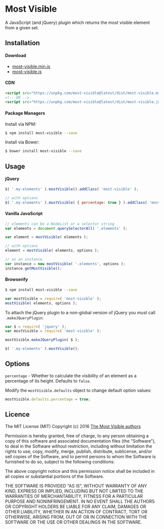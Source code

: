 # Most Visible

A JavaScript (and jQuery) plugin which returns the most visible element from a given set.

## Installation

#### Download
* [most-visible.min.js](https://unpkg.com/most-visible@latest/dist/most-visible.min.js)
* [most-visible.js](https://unpkg.com/most-visible@latest/dist/most-visible.js)

#### CDN
```html
<script src="https://unpkg.com/most-visible@latest/dist/most-visible.min.js"></script>
<!-- OR -->
<script src="https://unpkg.com/most-visible@latest/dist/most-visible.js"></script>
```

#### Package Managers

Install via NPM:
```sh
$ npm install most-visible --save
```

Install via Bower:
```sh
$ bower install most-visible --save
```

## Usage

#### jQuery

```js
$( '.my-elements' ).mostVisible().addClass( 'most-visible' );

// with options
$( '.my-elements' ).mostVisible( { percentage: true } ).addClass( 'most-visible' );
```

#### Vanilla JavaScript

```js
// elements can be a NodeList or a selector string
var elements = document.querySelectorAll( '.elements' );

var element = mostVisible( elements );

// with options
element = mostVisible( elements, options );

// as an instance
var instance = new mostVisible( '.elements', options );
instance.getMostVisible();
```

#### Browserify
```sh
$ npm install most-visible --save
```

```js
var mostVisible = require( 'most-visible' );
mostVisible( elements, options );
```

To attach the jQuery plugin to a non-global version of jQuery you must call `.makeJQueryPlugin`: 
```js
var $ = require( 'jquery' );
var mostVisible = require( 'most-visible' );

mostVisible.makeJQueryPlugin( $ );

$( '.my-elements' ).mostVisible();
```

## Options
`percentage` - Whether to calculate the visibility of an element as a percentage of its height. Defaults to `false`.

Modify the `mostVisible.defaults` object to change default option values:

```js
mostVisible.defaults.percentage = true;
```

## Licence

The MIT License (MIT)
Copyright (c) 2016 [The Most Visible authors](https://github.com/andyexeter/most-visible/graphs/contributors)

Permission is hereby granted, free of charge, to any person obtaining a copy of this software and associated documentation files (the "Software"), to deal in the Software without restriction, including without limitation the rights to use, copy, modify, merge, publish, distribute, sublicense, and/or sell copies of the Software, and to permit persons to whom the Software is furnished to do so, subject to the following conditions:

The above copyright notice and this permission notice shall be included in all copies or substantial portions of the Software.

THE SOFTWARE IS PROVIDED "AS IS", WITHOUT WARRANTY OF ANY KIND, EXPRESS OR IMPLIED, INCLUDING BUT NOT LIMITED TO THE WARRANTIES OF MERCHANTABILITY, FITNESS FOR A PARTICULAR PURPOSE AND NONINFRINGEMENT. IN NO EVENT SHALL THE AUTHORS OR COPYRIGHT HOLDERS BE LIABLE FOR ANY CLAIM, DAMAGES OR OTHER LIABILITY, WHETHER IN AN ACTION OF CONTRACT, TORT OR OTHERWISE, ARISING FROM, OUT OF OR IN CONNECTION WITH THE SOFTWARE OR THE USE OR OTHER DEALINGS IN THE SOFTWARE.
